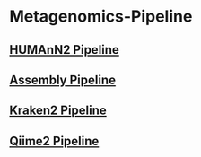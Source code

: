 # Metagenomics-Pipeline

## [HUMAnN2 Pipeline](https://github.com/Junyu25/Metagenomics-Pipeline/blob/master/Humann2-Pipeline.ipynb)

## [Assembly Pipeline]()

## [Kraken2 Pipeline](Kraken2-Pipeline.ipynb)

## [Qiime2 Pipeline](QIIME2-Pipeline.ipynb)